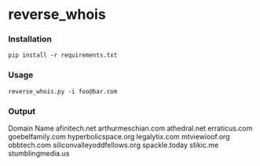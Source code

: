 # reverse_whois

### Installation
`pip install -r requirements.txt`

### Usage 
`reverse_whois.py -i foo@bar.com`

### Output
Domain Name
afinitech.net
arthurmeschian.com
athedral.net
erraticus.com
goebelfamily.com
hyperbolicspace.org
legalytix.com
mtviewioof.org
obbtech.com
siliconvalleyoddfellows.org
spackle.today
stikic.me
stumblingmedia.us
